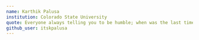 ```yaml
---
name: Karthik Palusa 
institution: Colorado State University
quote: Everyone always telling you to be humble; when was the last time someone told you to be great? – Kanye West
github_user: itskpalusa
---
```

